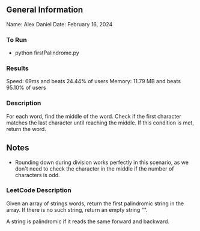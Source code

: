 ## General Information
Name: Alex Daniel
Date: February 16, 2024

### To Run
- python firstPalindrome.py

### Results
Speed: 69ms and beats 24.44% of users
Memory: 11.79 MB and beats 95.10% of users

### Description
For each word, find the middle of the word. Check if the first character matches the last character until reaching
the middle. If this condition is met, return the word.

## Notes
- Rounding down during division works perfectly in this scenario, as we don't need to check the character in the middle
if the number of characters is odd.

### LeetCode Description
Given an array of strings words, return the first palindromic string in the array. If there is no such string, return an empty string "".

A string is palindromic if it reads the same forward and backward.